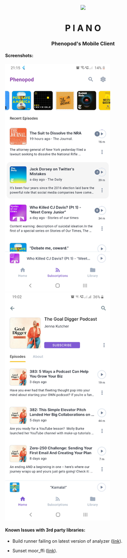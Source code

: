 
<p align="center"><img width=40% src="https://cdn0.iconfinder.com/data/icons/musical-instruments-icons-set-cartoon-style/512/a1112-512.png"></p>
<h1 align="center">P I A N O</h1>
<h3 align="center">Phenopod's Mobile Client</h3>

####  Screenshots:

<p float="left">
  <img src="https://raw.githubusercontent.com/VarmaMSP/piano/master/screenshots/screenshot-2.jpg" width="340" />
  <img src="https://raw.githubusercontent.com/VarmaMSP/piano/master/screenshots/screenshot-1.jpg" width="340" />
</p>

####  Known Issues with 3rd party libraries:

- Build runner failing on latest version of analyzer ([link](https://github.com/flutter/flutter/issues/62240)).

- Sunset moor_ffi ([link](https://github.com/simolus3/moor/issues/691)).
